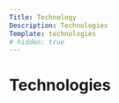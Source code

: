 ```yaml
---
Title: Technology
Description: Technologies
Template: technologies
# hidden: true
---
```


# Technologies
